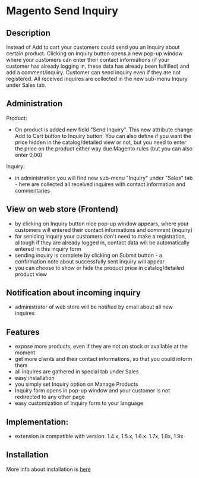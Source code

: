 # Magento Send Inquiry

## Description
Instead of Add to cart your customers could send you an Inquiry about certain product. Clicking on Inquiry button opens a new pop-up window where your customers can enter their contact informations (if your customer has already logging in, these data has already been fulfilled) and add a comment/inquiry. Customer can send inquiry even if they are not registered. All received inquires are collected in the new sub-menu Inqury under Sales tab.

## Administration
Product: 

- On product is added new field "Send Inquiry". This new attribute change Add to Cart button to Inquiry button. You can also define if you want the price hidden in the catalog/detailed view or not, but you need to enter the price on the product either way due Magento rules (but you can also enter 0,00)

Inquiry: 

- in administration you will find new sub-menu "Inquiry" under "Sales" tab - here are collected all received inquires with contact information and commentaries

## View on web store (Frontend)
- by clicking on Inquiry button nice pop-up window appears, where your customers will entered their contact informations and comment (inquiry)
- for seniding inquiry your customers don't need to make a registration, alltough if they are already logged in, contact data will be automatically entered in this inquiry form
- sending inquiry is complete by clicking on Submit button - a confirmation note about successfully sent inquiry will appear
- you can choose to show or hide the product price in catalog/detailed product view

## Notification about incoming inquiry
- administrator of web store will be notified by email about all new inquires

## Features
- expose more products, even if they are not on stock or available at the moment 
- get more clients and their contact informations, so that you could inform them 
- all inquires are gathered in special tab under Sales 
- easy installation 
- you simply set Inquiry option on Manage Products 
- Inquiry form opens in pop-up window and your customer is not redirected to any other page 
- easy customization of Inquiry form to your language

## Implementation:
- extension is compatible with version: 1.4.x, 1.5.x, 1.6.x. 1.7x, 1.8x, 1.9x

## Installation
More info about installation is [here](doc/INSTALL.md)